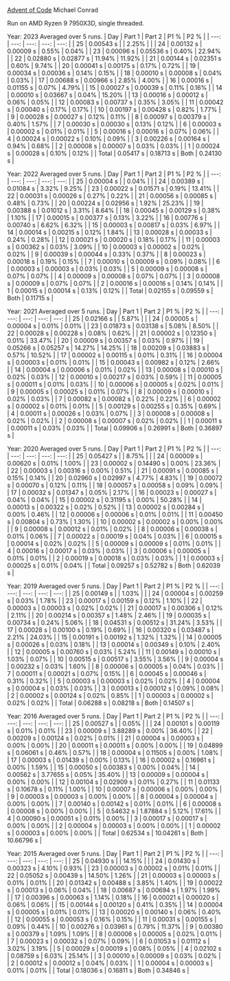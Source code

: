 [Advent of Code](https://adventofcode.com/)
Michael Conrad

Run on AMD Ryzen 9 7950X3D, single threaded.

Year: 2023  Averaged over 5 runs.
| Day | Part 1 | Part 2 | P1 % | P2 % |
| ---: | ---: | ---: | ---: | ---: |
| 25 | 0.00543 s |  | 2.25% |  |
| 24 | 0.00132 s | 0.00009 s | 0.55% | 0.04% |
| 23 | 0.00096 s | 0.05536 s | 0.40% | 22.94% |
| 22 | 0.02880 s | 0.02877 s | 11.94% | 11.92% |
| 21 | 0.00144 s | 0.02351 s | 0.60% | 9.74% |
| 20 | 0.00041 s | 0.00175 s | 0.17% | 0.72% |
| 19 | 0.00034 s | 0.00036 s | 0.14% | 0.15% |
| 18 | 0.00010 s | 0.00008 s | 0.04% | 0.03% |
| 17 | 0.00688 s | 0.00966 s | 2.85% | 4.00% |
| 16 | 0.00016 s | 0.01155 s | 0.07% | 4.79% |
| 15 | 0.00027 s | 0.00039 s | 0.11% | 0.16% |
| 14 | 0.00010 s | 0.03667 s | 0.04% | 15.20% |
| 13 | 0.00016 s | 0.00012 s | 0.06% | 0.05% |
| 12 | 0.00083 s | 0.00737 s | 0.35% | 3.05% |
| 11 | 0.00042 s | 0.00040 s | 0.17% | 0.17% |
| 10 | 0.00197 s | 0.00428 s | 0.82% | 1.77% |
| 9 | 0.00028 s | 0.00027 s | 0.12% | 0.11% |
| 8 | 0.00097 s | 0.00379 s | 0.40% | 1.57% |
| 7 | 0.00030 s | 0.00030 s | 0.13% | 0.12% |
| 6 | 0.00003 s | 0.00002 s | 0.01% | 0.01% |
| 5 | 0.00016 s | 0.00016 s | 0.07% | 0.06% |
| 4 | 0.00024 s | 0.00022 s | 0.10% | 0.09% |
| 3 | 0.00226 s | 0.00164 s | 0.94% | 0.68% |
| 2 | 0.00008 s | 0.00007 s | 0.03% | 0.03% |
| 1 | 0.00024 s | 0.00028 s | 0.10% | 0.12% |
| Total | 0.05417 s | 0.18713 s | Both | 0.24130 s |

Year: 2022  Averaged over 5 runs.
| Day | Part 1 | Part 2 | P1 % | P2 % |
| ---: | ---: | ---: | ---: | ---: |
| 25 | 0.00004 s |  | 0.04% |  |
| 24 | 0.00389 s | 0.01084 s | 3.32% | 9.25% |
| 23 | 0.00022 s | 0.01571 s | 0.19% | 13.41% |
| 22 | 0.00031 s | 0.00026 s | 0.27% | 0.22% |
| 21 | 0.00056 s | 0.00085 s | 0.48% | 0.73% |
| 20 | 0.00224 s | 0.02956 s | 1.92% | 25.23% |
| 19 | 0.00388 s | 0.01012 s | 3.31% | 8.64% |
| 18 | 0.00045 s | 0.00129 s | 0.38% | 1.10% |
| 17 | 0.00015 s | 0.00377 s | 0.13% | 3.22% |
| 16 | 0.00776 s | 0.00740 s | 6.62% | 6.32% |
| 15 | 0.00003 s | 0.00817 s | 0.03% | 6.97% |
| 14 | 0.00014 s | 0.00215 s | 0.12% | 1.84% |
| 13 | 0.00028 s | 0.00033 s | 0.24% | 0.28% |
| 12 | 0.00021 s | 0.00020 s | 0.18% | 0.17% |
| 11 | 0.00003 s | 0.00362 s | 0.03% | 3.09% |
| 10 | 0.00003 s | 0.00002 s | 0.02% | 0.02% |
| 9 | 0.00039 s | 0.00044 s | 0.33% | 0.37% |
| 8 | 0.00023 s | 0.00018 s | 0.19% | 0.15% |
| 7 | 0.00010 s | 0.00009 s | 0.09% | 0.08% |
| 6 | 0.00003 s | 0.00003 s | 0.03% | 0.03% |
| 5 | 0.00009 s | 0.00008 s | 0.07% | 0.07% |
| 4 | 0.00009 s | 0.00008 s | 0.07% | 0.07% |
| 3 | 0.00008 s | 0.00009 s | 0.07% | 0.07% |
| 2 | 0.00016 s | 0.00016 s | 0.14% | 0.14% |
| 1 | 0.00015 s | 0.00014 s | 0.13% | 0.12% |
| Total | 0.02155 s | 0.09559 s | Both | 0.11715 s |

Year: 2021  Averaged over 5 runs.
| Day | Part 1 | Part 2 | P1 % | P2 % |
| ---: | ---: | ---: | ---: | ---: |
| 25 | 0.02166 s |  | 5.87% |  |
| 24 | 0.00005 s | 0.00004 s | 0.01% | 0.01% |
| 23 | 0.01873 s | 0.03138 s | 5.08% | 8.50% |
| 22 | 0.00028 s | 0.00228 s | 0.08% | 0.62% |
| 21 | 0.00002 s | 0.12350 s | 0.01% | 33.47% |
| 20 | 0.00009 s | 0.00357 s | 0.03% | 0.97% |
| 19 | 0.05266 s | 0.05257 s | 14.27% | 14.25% |
| 18 | 0.00209 s | 0.03883 s | 0.57% | 10.52% |
| 17 | 0.00002 s | 0.00115 s | 0.01% | 0.31% |
| 16 | 0.00004 s | 0.00003 s | 0.01% | 0.01% |
| 15 | 0.00043 s | 0.00982 s | 0.12% | 2.66% |
| 14 | 0.00004 s | 0.00006 s | 0.01% | 0.02% |
| 13 | 0.00008 s | 0.00010 s | 0.02% | 0.03% |
| 12 | 0.00010 s | 0.00217 s | 0.03% | 0.59% |
| 11 | 0.00005 s | 0.00011 s | 0.01% | 0.03% |
| 10 | 0.00006 s | 0.00005 s | 0.02% | 0.01% |
| 9 | 0.00005 s | 0.00025 s | 0.01% | 0.07% |
| 8 | 0.00009 s | 0.00010 s | 0.02% | 0.03% |
| 7 | 0.00082 s | 0.00082 s | 0.22% | 0.22% |
| 6 | 0.00002 s | 0.00002 s | 0.01% | 0.01% |
| 5 | 0.00129 s | 0.00255 s | 0.35% | 0.69% |
| 4 | 0.00011 s | 0.00026 s | 0.03% | 0.07% |
| 3 | 0.00008 s | 0.00008 s | 0.02% | 0.02% |
| 2 | 0.00008 s | 0.00007 s | 0.02% | 0.02% |
| 1 | 0.00011 s | 0.00011 s | 0.03% | 0.03% |
| Total | 0.09906 s | 0.26991 s | Both | 0.36897 s |

Year: 2020  Averaged over 5 runs.
| Day | Part 1 | Part 2 | P1 % | P2 % |
| ---: | ---: | ---: | ---: | ---: |
| 25 | 0.05427 s |  | 8.75% |  |
| 24 | 0.00009 s | 0.00620 s | 0.01% | 1.00% |
| 23 | 0.00002 s | 0.14490 s | 0.00% | 23.36% |
| 22 | 0.00003 s | 0.00316 s | 0.00% | 0.51% |
| 21 | 0.00091 s | 0.00085 s | 0.15% | 0.14% |
| 20 | 0.02960 s | 0.02997 s | 4.77% | 4.83% |
| 19 | 0.00072 s | 0.00070 s | 0.12% | 0.11% |
| 18 | 0.00057 s | 0.00058 s | 0.09% | 0.09% |
| 17 | 0.00032 s | 0.01347 s | 0.05% | 2.17% |
| 16 | 0.00023 s | 0.00027 s | 0.04% | 0.04% |
| 15 | 0.00002 s | 0.31195 s | 0.00% | 50.28% |
| 14 | 0.00013 s | 0.00322 s | 0.02% | 0.52% |
| 13 | 0.00002 s | 0.00284 s | 0.00% | 0.46% |
| 12 | 0.00006 s | 0.00006 s | 0.01% | 0.01% |
| 11 | 0.00450 s | 0.00804 s | 0.73% | 1.30% |
| 10 | 0.00002 s | 0.00002 s | 0.00% | 0.00% |
| 9 | 0.00008 s | 0.00012 s | 0.01% | 0.02% |
| 8 | 0.00006 s | 0.00038 s | 0.01% | 0.06% |
| 7 | 0.00022 s | 0.00019 s | 0.04% | 0.03% |
| 6 | 0.00015 s | 0.00014 s | 0.02% | 0.02% |
| 5 | 0.00009 s | 0.00009 s | 0.01% | 0.01% |
| 4 | 0.00016 s | 0.00017 s | 0.03% | 0.03% |
| 3 | 0.00006 s | 0.00005 s | 0.01% | 0.01% |
| 2 | 0.00019 s | 0.00018 s | 0.03% | 0.03% |
| 1 | 0.00003 s | 0.00025 s | 0.01% | 0.04% |
| Total | 0.09257 s | 0.52782 s | Both | 0.62039 s |

Year: 2019  Averaged over 5 runs.
| Day | Part 1 | Part 2 | P1 % | P2 % |
| ---: | ---: | ---: | ---: | ---: |
| 25 | 0.00149 s |  | 1.03% |  |
| 24 | 0.00004 s | 0.00259 s | 0.03% | 1.78% |
| 23 | 0.00017 s | 0.00159 s | 0.12% | 1.10% |
| 22 | 0.00003 s | 0.00003 s | 0.02% | 0.02% |
| 21 | 0.00017 s | 0.00306 s | 0.12% | 2.11% |
| 20 | 0.00214 s | 0.00357 s | 1.48% | 2.46% |
| 19 | 0.00035 s | 0.00734 s | 0.24% | 5.06% |
| 18 | 0.04531 s | 0.00512 s | 31.24% | 3.53% |
| 17 | 0.00028 s | 0.00100 s | 0.19% | 0.69% |
| 16 | 0.00320 s | 0.03487 s | 2.21% | 24.03% |
| 15 | 0.00191 s | 0.00192 s | 1.32% | 1.32% |
| 14 | 0.00005 s | 0.00026 s | 0.03% | 0.18% |
| 13 | 0.00014 s | 0.00349 s | 0.10% | 2.40% |
| 12 | 0.00005 s | 0.00760 s | 0.03% | 5.24% |
| 11 | 0.00149 s | 0.00010 s | 1.03% | 0.07% |
| 10 | 0.00515 s | 0.00517 s | 3.55% | 3.56% |
| 9 | 0.00004 s | 0.00232 s | 0.03% | 1.60% |
| 8 | 0.00006 s | 0.00005 s | 0.04% | 0.03% |
| 7 | 0.00011 s | 0.00021 s | 0.07% | 0.15% |
| 6 | 0.00045 s | 0.00046 s | 0.31% | 0.32% |
| 5 | 0.00003 s | 0.00003 s | 0.02% | 0.02% |
| 4 | 0.00004 s | 0.00004 s | 0.03% | 0.03% |
| 3 | 0.00013 s | 0.00012 s | 0.09% | 0.08% |
| 2 | 0.00002 s | 0.00124 s | 0.02% | 0.85% |
| 1 | 0.00003 s | 0.00002 s | 0.02% | 0.02% |
| Total | 0.06288 s | 0.08218 s | Both | 0.14507 s |

Year: 2016  Averaged over 5 runs.
| Day | Part 1 | Part 2 | P1 % | P2 % |
| ---: | ---: | ---: | ---: | ---: |
| 25 | 0.00527 s |  | 0.05% |  |
| 24 | 0.00101 s | 0.00119 s | 0.01% | 0.01% |
| 23 | 0.00009 s | 3.88289 s | 0.00% | 36.40% |
| 22 | 0.00209 s | 0.00124 s | 0.02% | 0.01% |
| 21 | 0.00004 s | 0.00003 s | 0.00% | 0.00% |
| 20 | 0.00011 s | 0.00011 s | 0.00% | 0.00% |
| 19 | 0.04899 s | 0.06061 s | 0.46% | 0.57% |
| 18 | 0.00004 s | 0.11505 s | 0.00% | 1.08% |
| 17 | 0.00003 s | 0.01439 s | 0.00% | 0.13% |
| 16 | 0.00002 s | 0.16961 s | 0.00% | 1.59% |
| 15 | 0.00050 s | 0.00383 s | 0.00% | 0.04% |
| 14 | 0.00562 s | 3.77655 s | 0.05% | 35.40% |
| 13 | 0.00009 s | 0.00004 s | 0.00% | 0.00% |
| 12 | 0.00104 s | 0.02909 s | 0.01% | 0.27% |
| 11 | 0.01133 s | 0.10678 s | 0.11% | 1.00% |
| 10 | 0.00007 s | 0.00006 s | 0.00% | 0.00% |
| 9 | 0.00003 s | 0.00003 s | 0.00% | 0.00% |
| 8 | 0.00004 s | 0.00004 s | 0.00% | 0.00% |
| 7 | 0.00140 s | 0.00142 s | 0.01% | 0.01% |
| 6 | 0.00008 s | 0.00008 s | 0.00% | 0.00% |
| 5 | 0.54632 s | 1.87884 s | 5.12% | 17.61% |
| 4 | 0.00090 s | 0.00051 s | 0.01% | 0.00% |
| 3 | 0.00017 s | 0.00017 s | 0.00% | 0.00% |
| 2 | 0.00004 s | 0.00003 s | 0.00% | 0.00% |
| 1 | 0.00002 s | 0.00003 s | 0.00% | 0.00% |
| Total | 0.62534 s | 10.04261 s | Both | 10.66796 s |

Year: 2015  Averaged over 5 runs.
| Day | Part 1 | Part 2 | P1 % | P2 % |
| ---: | ---: | ---: | ---: | ---: |
| 25 | 0.04930 s |  | 14.15% |  |
| 24 | 0.01430 s | 0.00323 s | 4.10% | 0.93% |
| 23 | 0.00003 s | 0.00002 s | 0.01% | 0.01% |
| 22 | 0.05052 s | 0.00439 s | 14.50% | 1.26% |
| 21 | 0.00003 s | 0.00003 s | 0.01% | 0.01% |
| 20 | 0.01342 s | 0.00488 s | 3.85% | 1.40% |
| 19 | 0.00022 s | 0.00013 s | 0.06% | 0.04% |
| 18 | 0.00687 s | 0.00694 s | 1.97% | 1.99% |
| 17 | 0.00396 s | 0.00063 s | 1.14% | 0.18% |
| 16 | 0.00021 s | 0.00020 s | 0.06% | 0.06% |
| 15 | 0.00144 s | 0.00120 s | 0.41% | 0.35% |
| 14 | 0.00004 s | 0.00005 s | 0.01% | 0.01% |
| 13 | 0.00020 s | 0.00140 s | 0.06% | 0.40% |
| 12 | 0.00055 s | 0.00053 s | 0.16% | 0.15% |
| 11 | 0.00031 s | 0.00155 s | 0.09% | 0.44% |
| 10 | 0.00276 s | 0.03961 s | 0.79% | 11.37% |
| 9 | 0.00380 s | 0.00379 s | 1.09% | 1.09% |
| 8 | 0.00006 s | 0.00005 s | 0.02% | 0.01% |
| 7 | 0.00023 s | 0.00032 s | 0.07% | 0.09% |
| 6 | 0.01053 s | 0.01112 s | 3.02% | 3.19% |
| 5 | 0.00029 s | 0.00019 s | 0.08% | 0.05% |
| 4 | 0.02102 s | 0.08759 s | 6.03% | 25.14% |
| 3 | 0.00010 s | 0.00009 s | 0.03% | 0.02% |
| 2 | 0.00012 s | 0.00012 s | 0.04% | 0.03% |
| 1 | 0.00004 s | 0.00003 s | 0.01% | 0.01% |
| Total | 0.18036 s | 0.16811 s | Both | 0.34846 s |

